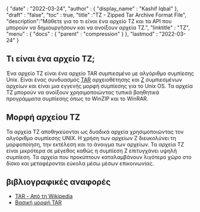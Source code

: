 {
  "date" : "2022-03-24",
  "author" : {
    "display_name" : "Kashif Iqbal"
},
  "draft" : "false",
  "toc" : true,
  "title" :"TZ - Zipped Tar Archive Format File",
  "description":"Μάθετε για το τι είναι ένα αρχείο TZ και τα API που μπορούν να δημιουργήσουν και να ανοίξουν αρχεία TZ.",
  "linktitle" : "TZ",
  "menu" : {
    "docs" : {
      "parent" : "compression"
}
},
  "lastmod" : "2022-03-24"
}

## Τι είναι ένα αρχείο TZ;

Ένα αρχείο TZ είναι ένα αρχείο TAR συμπιεσμένο με αλγόριθμο συμπίεσης Unix. Είναι ένας συνδυασμός [TAR](/el/compression/tar/) αρχειοθέτησης και [Z](/el/compression/z/) συμπιεσμένων αρχείων και είναι μια εγγενής μορφή συμπίεσης για το Unix OS. Τα αρχεία TZ μπορούν να ανοίξουν χρησιμοποιώντας τυπικά βοηθητικά προγράμματα συμπίεσης όπως το WinZIP και το WinRAR.

## Μορφή αρχείου TZ

Τα αρχεία TZ αποθηκεύονται ως δυαδικά αρχεία χρησιμοποιώντας τον αλγόριθμο συμπίεσης UNIX. Η χρήση των αρχείων Z διευκολύνει τη μορφοποίηση, την εκτέλεση και το άνοιγμα των αρχείων. Τα αρχεία TZ είναι μικρότερα σε μέγεθος καθώς η συμπίεση Z επιτυγχάνει υψηλή συμπίεση. Τα αρχεία που προκύπτουν καταλαμβάνουν λιγότερο χώρο στο δίσκο και μεταφέρονται εύκολα μέσω μέσων επικοινωνίας.

## βιβλιογραφικές αναφορές

* [TAR - Από τη Wikipedia](https://en.wikipedia.org/wiki/Tar_(computing))
* [Βασική μορφή TAR](https://www.gnu.org/software/tar/manual/html_node/Standard.html)

